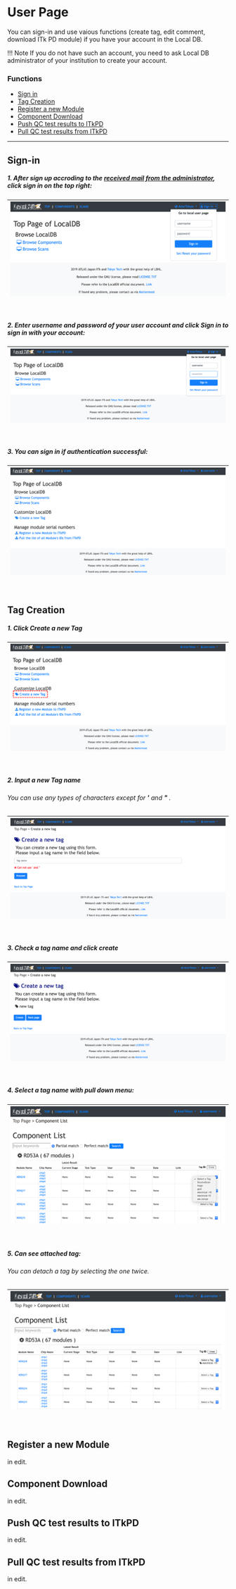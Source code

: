 # User Page

You can sign-in and use vaious functions (create tag, edit comment, download ITk PD module) if you have your account in the Local DB.

!!! Note
    If you do not have such an account, you need to ask Local DB administrator of your institution to create your account.

### Functions

- [Sign in](#sign-in)
- [Tag Creation](#tag-creation)
- [Register a new Module](#register-a-new-module)
- [Component Download](#component-download)
- [Push QC test results to ITkPD](#push-qc-test-results-to-itkpd)
- [Pull QC test results from ITkPD](#pull-qc-test-results-from-itkpd)

---

## Sign-in

##### 1. After sign up accroding to the [received mail from the administrator](admin.md#user-creation), click **sign in** on the top right:

|![Viewer Admin Authenitcation](../../images/viewer/user_signin_1.png)|
|:-:|

<br>

##### 2. Enter username and password of your user account and click **Sign in** to sign in with your account:

|![Viewer Admin Authenitcation](../../images/viewer/user_signin_2.png)|
|:-:|

<br>

##### 3. You can sign in if authentication successful:

|![Viewer Admin Authenitcation](../../images/viewer/user_signin_3.png)|
|:-:|

<br>

## Tag Creation

##### 1. Click **Create a new Tag**
|![Viewer Admin Authenitcation](../../images/viewer/user_tag_1.png)|
|:-:|

<br>

##### 2. Input a **new Tag name**
###### You can use any types of characters except for **'** and **"** .
|![Viewer Admin Authenitcation](../../images/viewer/user_tag_2.png)|
|:-:|

<br>

##### 3. Check a tag name and click **create**
|![Viewer Admin Authenitcation](../../images/viewer/user_tag_3.png)|
|:-:|

<br>

##### 4. Select a tag name with pull down menu:
|![Viewer Admin Authenitcation](../../images/viewer/user_tag_4.png)|
|:-:|

<br>

##### 5. Can see attached tag:
###### You can detach a tag by selecting the one twice.
|![Viewer Admin Authenitcation](../../images/viewer/user_tag_5.png)|
|:-:|

<br>

## Register a new Module

in edit.

## Component Download

in edit.

## Push QC test results to ITkPD

in edit.

## Pull QC test results from ITkPD

in edit.
